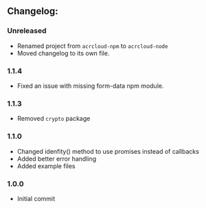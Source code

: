 ## Changelog:

### Unreleased

- Renamed project from `acrcloud-npm` to `acrcloud-node`
- Moved changelog to its own file.

### 1.1.4

- Fixed an issue with missing form-data npm module.

### 1.1.3

- Removed `crypto` package

### 1.1.0

- Changed idenfity() method to use promises instead of callbacks
- Added better error handling
- Added example files

### 1.0.0

- Initial commit

